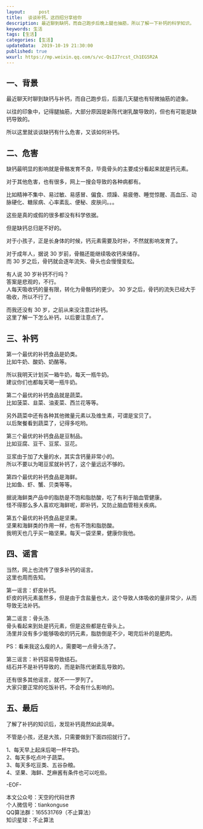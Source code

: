 ```yaml
---   
layout:     post  
title:  谈谈补钙，这四招分享给你  
description: 最近聊到缺钙，而自己跑步后晚上腿也抽筋，所以了解一下补钙的科学知识。  
keywords: 生活  
tags: [生活]    
categories: [生活]  
updateData:  2019-10-19 21:30:00  
published: true  
wxurl: https://mp.weixin.qq.com/s/vc-QsIJ7rcst_Ch1EG5R2A  
---  
```



## 一、背景  


最近聊天时聊到缺钙与补钙，而自己跑步后，后面几天腿也有轻微抽筋的迹象。  


以往的印象中，记得腿抽筋，大部分原因是新陈代谢乳酸导致的，但也有可能是缺钙导致的。  


所以这里就谈谈缺钙有什么危害，又该如何补钙。  


## 二、危害  


缺钙最明显的影响就是骨骼发育不良，毕竟骨头的主要成分看起来就是钙元素。  


对于其他危害，也有很多，网上一搜会导致的各种病都有。  


比如精神不集中、易过敏、易感冒、偏食、烦躁、易疲倦、睡觉惊醒、高血压、动脉硬化、糖尿病、心率紊乱、便秘、皮肤问。。。  


这些是真的或假的很多都没有科学依据。  


但是缺钙总归是不好的。  


对于小孩子，正是长身体的时候，钙元素需要及时补，不然就影响发育了。  


对于成年人，据说 30 岁前，骨骼还能继续吸收钙来储存。  
而 30 岁之后，骨钙就会逐年流失、骨头也会慢慢变松。  


有人说 30 岁补钙不行吗？  
答案是悲观的，不行。  
人每天吸收钙的量有限，转化为骨骼钙的更少。 
30 岁之后，骨钙的流失已经大于吸收，所以不行了。  


而我还没有 30 岁，之前从来没注意过补钙。  
这里了解一下怎么补钙，以后要注意点了。  


## 三、补钙  


第一个最优的补钙食品是奶类。  
比如牛奶、酸奶、奶酪等。  


所以我明天计划买一箱牛奶，每天一瓶牛奶。  
建议你们也都每天喝一瓶牛奶。  


第二个最优的补钙食品就是蔬菜。  
比如菠菜、韭菜、油麦菜、西兰花等等。  


另外蔬菜中还有各种其他微量元素以及维生素，可谓是宝贝了。  
以后聚餐看到蔬菜了，记得多吃哟。  


第三个最优的补钙食品是豆制品。  
比如豆腐、豆干、豆浆、豆花。  


豆浆由于加了大量的水，其实含钙量非常小的。  
所以不要以为喝豆浆就补钙了，这个量远远不够的。  


第四个最优的补钙食品是海鲜。  
比如鱼、虾、蟹、贝类等等。  


据说海鲜类产品中的脂肪是不饱和脂肪酸，吃了有利于脑血管健康。  
怪不得那么多人喜欢吃海鲜呢，即补钙，又防止脑血管相关疾病。  


第五个最优的补钙食品是坚果。  
坚果和海鲜类的作用一样，也有不饱和脂肪酸。  
我明天也几乎买一箱坚果。每天一袋坚果，健康你我他。  


## 四、谣言  


当然，网上也流传了很多补钙的谣言。  
这里也周而告知。  


第一谣言：虾皮补钙。  
虾皮的钙元素虽然多，但是由于含盐量也大，这个导致人体吸收的量非常少，从而导致无法补钙。  


第二谣言：骨头汤.  
骨头看起来到处是钙元素，但是这些都是在骨头上。  
汤里并没有多少能够吸收的钙元素，脂肪倒是不少，喝完后补的是肥肉。  


PS：看来我这么瘦的人，需要喝一点骨头汤了。  


第三谣言：补钙容易导致结石。  
结石并不是补钙导致的，而是新陈代谢紊乱导致的。  


还有很多其他谣言，就不一一罗列了。  
大家只要正常的吃饭补钙，不会有什么影响的。  


## 五、最后  


了解了补钙的知识后，发现补钙竟然如此简单。  


不管是小孩，还是大孩，只需要做到下面四招就行了。  


1、每天早上起床后喝一杯牛奶。  
2、每天多吃点叶子蔬菜。  
3、每天多吃豆类、五谷杂粮。  
4、坚果、海鲜、芝麻酱有条件也可以吃些。  




-EOF-  


本文公众号：天空的代码世界  
个人微信号：tiankonguse  
QQ算法群：165531769（不止算法）  
知识星球：不止算法  

